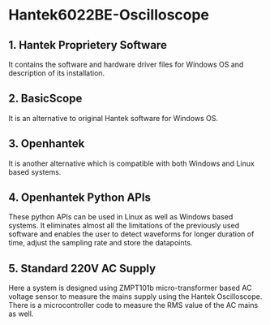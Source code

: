 # Hantek6022BE-Oscilloscope

## 1. Hantek Proprietery Software

It contains the software and hardware driver files for Windows OS and description of its installation.

## 2. BasicScope

It is an alternative to original Hantek software for Windows OS.

## 3. Openhantek

It is another alternative which is compatible with both Windows and Linux based systems.

## 4. Openhantek Python APIs

These python APIs can be used in Linux as well as Windows based systems. It eliminates almost all the limitations of the previously used software and enables the user to detect waveforms for longer duration of time, adjust the sampling rate and store the datapoints.

## 5. Standard 220V AC Supply

Here a system is designed using ZMPT101b micro-transformer based AC voltage sensor to measure the mains supply using the Hantek Oscilloscope. There is a microcontroller code to measure the RMS value of the AC mains as well.
